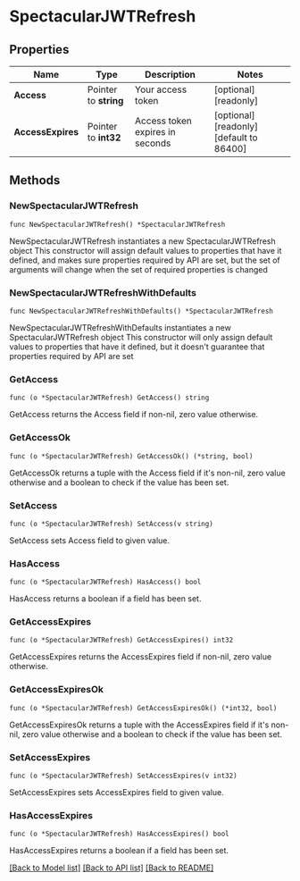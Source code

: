 # SpectacularJWTRefresh

## Properties

Name | Type | Description | Notes
------------ | ------------- | ------------- | -------------
**Access** | Pointer to **string** | Your access token | [optional] [readonly] 
**AccessExpires** | Pointer to **int32** | Access token expires in seconds | [optional] [readonly] [default to 86400]

## Methods

### NewSpectacularJWTRefresh

`func NewSpectacularJWTRefresh() *SpectacularJWTRefresh`

NewSpectacularJWTRefresh instantiates a new SpectacularJWTRefresh object
This constructor will assign default values to properties that have it defined,
and makes sure properties required by API are set, but the set of arguments
will change when the set of required properties is changed

### NewSpectacularJWTRefreshWithDefaults

`func NewSpectacularJWTRefreshWithDefaults() *SpectacularJWTRefresh`

NewSpectacularJWTRefreshWithDefaults instantiates a new SpectacularJWTRefresh object
This constructor will only assign default values to properties that have it defined,
but it doesn't guarantee that properties required by API are set

### GetAccess

`func (o *SpectacularJWTRefresh) GetAccess() string`

GetAccess returns the Access field if non-nil, zero value otherwise.

### GetAccessOk

`func (o *SpectacularJWTRefresh) GetAccessOk() (*string, bool)`

GetAccessOk returns a tuple with the Access field if it's non-nil, zero value otherwise
and a boolean to check if the value has been set.

### SetAccess

`func (o *SpectacularJWTRefresh) SetAccess(v string)`

SetAccess sets Access field to given value.

### HasAccess

`func (o *SpectacularJWTRefresh) HasAccess() bool`

HasAccess returns a boolean if a field has been set.

### GetAccessExpires

`func (o *SpectacularJWTRefresh) GetAccessExpires() int32`

GetAccessExpires returns the AccessExpires field if non-nil, zero value otherwise.

### GetAccessExpiresOk

`func (o *SpectacularJWTRefresh) GetAccessExpiresOk() (*int32, bool)`

GetAccessExpiresOk returns a tuple with the AccessExpires field if it's non-nil, zero value otherwise
and a boolean to check if the value has been set.

### SetAccessExpires

`func (o *SpectacularJWTRefresh) SetAccessExpires(v int32)`

SetAccessExpires sets AccessExpires field to given value.

### HasAccessExpires

`func (o *SpectacularJWTRefresh) HasAccessExpires() bool`

HasAccessExpires returns a boolean if a field has been set.


[[Back to Model list]](../README.md#documentation-for-models) [[Back to API list]](../README.md#documentation-for-api-endpoints) [[Back to README]](../README.md)


